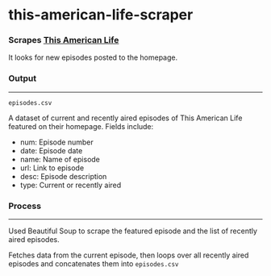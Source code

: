 # this-american-life-scraper
 ### Scrapes [This American Life](https://www.thisamericanlife.org/)

It looks for new episodes posted to the homepage.

 ### Output
 ---
`episodes.csv`

A dataset of current and recently aired episodes of This American Life featured on their homepage. Fields include:

- num: Episode number
- date: Episode date
- name: Name of episode
- url: Link to episode
- desc: Episode description
- type: Current or recently aired

### Process
---
Used Beautiful Soup to scrape the featured episode and the list of recently aired episodes. 

Fetches data from the current episode, then loops over all recently aired episodes and concatenates them into `episodes.csv`